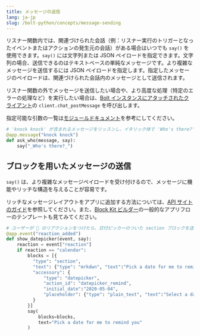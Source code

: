 ```yaml
---
title: メッセージの送信
lang: ja-jp
slug: /bolt-python/concepts/message-sending
---
```


リスナー関数内では、関連づけられた会話（例：リスナー実行のトリガーとなったイベントまたはアクションの発生元の会話）がある場合はいつでも `say()` を使用できます。`say()` には文字列または JSON ペイロードを指定できます。文字列の場合、送信できるのはテキストベースの単純なメッセージです。より複雑なメッセージを送信するには JSON ペイロードを指定します。指定したメッセージのペイロードは、関連づけられた会話内のメッセージとして送信されます。

リスナー関数の外でメッセージを送信したい場合や、より高度な処理（特定のエラーの処理など）を実行したい場合は、[Bolt インスタンスにアタッチされたクライアント](/bolt-python/concepts/web-api)の `client.chat_postMessage` を呼び出します。

<span>指定可能な引数の一覧は<a href="https://docs.slack.dev/bolt-python/reference/kwargs_injection/args.html">モジュールドキュメント</a>を参考にしてください。</span>
```python
# 'knock knock' が含まれるメッセージをリッスンし、イタリック体で 'Who's there?' と返信
@app.message("knock knock")
def ask_who(message, say):
    say("_Who's there?_")
```

## ブロックを用いたメッセージの送信

`say()` は、より複雑なメッセージペイロードを受け付けるので、メッセージに機能やリッチな構造を与えることが容易です。

リッチなメッセージレイアウトをアプリに追加する方法については、[API サイトのガイド](/messaging/#structure)を参照してください。また、[Block Kit ビルダー](https://api.slack.com/tools/block-kit-builder?template=1)の一般的なアプリフローのテンプレートも見てみてください。

```python
# ユーザーが 📅 のリアクションをつけたら、日付ピッカーのついた section ブロックを送信
@app.event("reaction_added")
def show_datepicker(event, say):
    reaction = event["reaction"]
    if reaction == "calendar":
        blocks = [{
          "type": "section",
          "text": {"type": "mrkdwn", "text":"Pick a date for me to remind you"},
          "accessory": {
              "type": "datepicker",
              "action_id": "datepicker_remind",
              "initial_date":"2020-05-04",
              "placeholder": {"type": "plain_text", "text":"Select a date"}
          }
        }]
        say(
            blocks=blocks,
            text="Pick a date for me to remind you"
        )
```